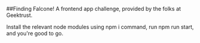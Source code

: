 ##Finding Falcone!
A frontend app challenge, provided by the folks at Geektrust.

Install the relevant node modules using npm i command, run npm run start, and you're good to go.

